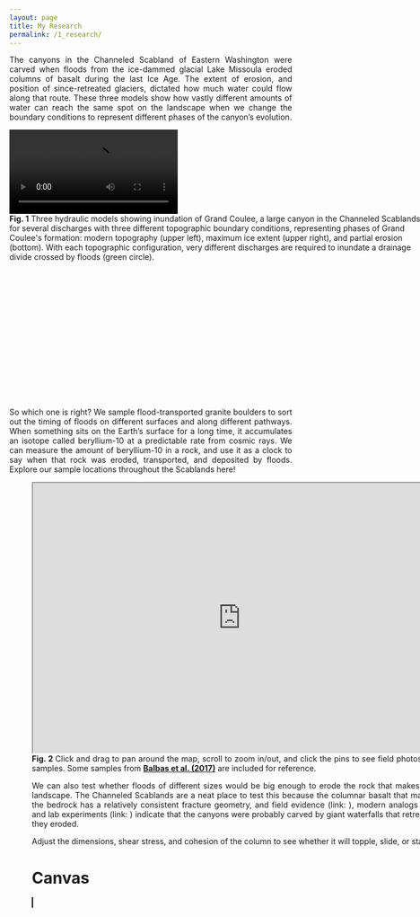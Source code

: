 ```yaml
---
layout: page
title: My Research
permalink: /1_research/
---
```


<html>
<head>
<style>
</style>
</head>
<body>

<p style="text-align:justify"> The canyons in the Channeled Scabland of Eastern Washington were carved when floods from the ice-dammed glacial Lake Missoula eroded columns of basalt during the last Ice Age. The extent of erosion, and position of since-retreated glaciers, dictated how much water could flow along that route. These three models show how vastly different amounts of water can reach the same spot on the landscape when we change the boundary conditions to represent different phases of the canyon’s evolution.
</p>

<figure style="width:740px;height:480px;display: block;margin: auto;">
		<video controls>
			<source src="/assets/videos/GC_anuga.mp4" type="video/mp4">
			Your browser does not support the video tag.
		</video> 
	<figcaption><b>Fig. 1</b> Three hydraulic models showing inundation of Grand Coulee, a large canyon in the Channeled Scablands, for several discharges with three different topographic boundary conditions, representing phases of Grand Coulee's formation: modern topography (upper left), maximum ice extent (upper right), and partial erosion (bottom). With each topographic configuration, very different discharges are required to inundate a drainage divide crossed by floods (green circle).</figcaption>
</figure>

<p style="text-align:justify"> So which one is right? We sample flood-transported granite boulders to sort out the timing of floods on different surfaces and along different pathways. When something sits on the Earth’s surface for a long time, it accumulates an isotope called beryllium-10 at a predictable rate from cosmic rays. We can measure the amount of beryllium-10 in a rock, and use it as a clock to say when that rock was eroded, transported, and deposited by floods. Explore our sample locations throughout the Scablands here!
</p>

<p style="text-align:justify"> 
<figure alt="Google Maps link" style="width:740px;height:600px">
<iframe src="https://www.google.com/maps/d/u/0/embed?mid=1qJa_qHb52JfgC1wwAcMDa_GWHLKectq_" width="740" height="480"></iframe>
<figcaption style ="text-align:justify">
	<b>Fig. 2 </b>Click and drag to pan around the map, scroll to zoom in/out, and click the pins to see field photos of our samples. Some samples from <a href=" https://iafi.org/iafi/wp-content/uploads/Balbas2017-Missoula-Flood-Chronology.pdf"><b>Balbas et al. (2017)</b></a> are included for reference.
	</figcaption> 
	
<p style="text-align:justify">We can also test whether floods of different sizes would be big enough to erode the rock that makes up the landscape. The Channeled Scablands are a neat place to test this because the columnar basalt that makes up the bedrock has a relatively consistent fracture geometry, and field evidence (link: ), modern analogs (link: ), and lab experiments (link: ) indicate that the canyons were probably carved by giant waterfalls that retreated as they eroded.
</p>

<figcaption style ="text-align:justify">Adjust the dimensions, shear stress, and cohesion of the column to see whether it will topple, slide, or stay put
</figcaption> 
	
<title>Canvas</title>
	<style>
		canvas {border: 1px solid black;}
	</style>


<h1>Canvas</h1>
<canvas width="200" height="200" id="myCanvas"></canvas>
    <script>
		var canvas = document.getElementByID("myCanvas");
		var ctx = canvas.getContext("2d");
		
		ctx.fillStyle = "rgb(200, 0, 200)";
		ctx.fillRect(50, 40, 100, 30);
		ctx.fillRect(50, 40, 100, 30);
    </script>


<p style="text-align:justify">Another big question is: what did the landscape look like before it was altered by erosion from big floods? If we want to model floods on topography similar to what they would have encountered, rather than the modern landscape, we need to make some assumptions about what that prior landscape looked like--which is hard to do when it’s gone! Luckily, many landscapes contain clues to help us reconstruct prior land surfaces over which we can run our hydraulic models of early floods.
</p>

<p style="text-align:justify">In the Channeled Scablands, we use hanging tributaries to interpolate a pre-incision valley. In northern Norway, the canyon is so narrow we can just connect the banks. On Mars, terraces from successive waves of incision tell us the elevation of the channel floor at different times.
</p>

</body>
</html>